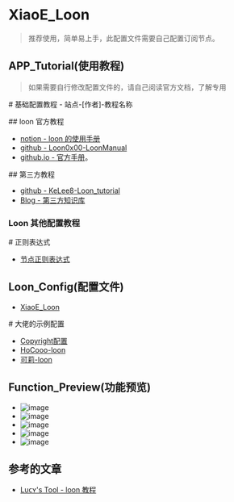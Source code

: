# XiaoE_Loon
> 推荐使用，简单易上手，此配置文件需要自己配置订阅节点。

## APP_Tutorial(使用教程)
> 如果需要自行修改配置文件的，请自己阅读官方文档，了解专用

\# 基础配置教程 - 站点-[作者]-教程名称

\## loon 官方教程
- [notion - loon 的使用手册](https://coffee-elderberry-22b.notion.site/Loon-71747252d5054551a8cd10924064899c)
- [github - Loon0x00-LoonManual](https://github.com/Loon0x00/LoonManual/tree/master)
- [github.io - 官方手册](https://nsloon.app/docs/intro/)。

\## 第三方教程
- [github - KeLee8-Loon_tutorial](https://github.com/KeLee8/Loon-tutorial)
- [Blog - 第三方知识库](https://getupnote.com/share/notes/zSn1ShBmzNYISKcTgjXE5oHMrNf2/b6047d8b-621c-44af-bfa6-a28d35bcf928)

### Loon 其他配置教程
\# 正则表达式
- [节点正则表达式](https://github.com/LaolunsiG/XiaoE_PCR/blob/main/Config_File/%E8%8A%82%E7%82%B9%E7%9A%84%E6%AD%A3%E5%88%99%E8%A1%A8%E8%BE%BE%E5%BC%8F.md)

## Loon_Config(配置文件)
- [XiaoE_Loon](https://raw.githubusercontent.com/LaolunsiG/XiaoE_PCR/main/Config_File/Loon/XiaoE_Loon.conf)

\# 大佬的示例配置
- [Copyright配置](https://github.com/SANYIMOE/Quan_Shado_Conf/blob/master/conf/loon.conf)
- [HoCooo-loon](https://github.com/HoCooo/Loon/blob/main/LoonLite.conf)
- [可莉-loon](https://gitlab.com/lodepuly/vpn_tool/-/tree/master/Tool/Loon/Config/zh-CN?ref_type=heads)

## Function_Preview(功能预览)
- ![image](https://github.com/LaolunsiG/XiaoE_PCR/blob/main/Config_File/Loon/Picture/photo_1_2024-07-16_20-46-54.jpg?raw=true)
- ![image](https://github.com/LaolunsiG/XiaoE_PCR/blob/main/Config_File/Loon/Picture/photo_2_2024-07-16_20-46-54.jpg?raw=true)
- ![image](https://github.com/LaolunsiG/XiaoE_PCR/blob/main/Config_File/Loon/Picture/photo_3_2024-07-16_20-46-54.jpg?raw=true)
- ![image](https://github.com/LaolunsiG/XiaoE_PCR/blob/main/Config_File/Loon/Picture/photo_5_2024-07-16_20-46-54.jpg?raw=true)
- ![image](https://github.com/LaolunsiG/XiaoE_PCR/blob/main/Config_File/Loon/Picture/photo_4_2024-07-16_20-46-54.jpg?raw=true)

## 参考的文章
- [Lᴜᴄʏ's Tool - loon 教程](https://repcz.github.io/loon/authorize/#loon_2)

